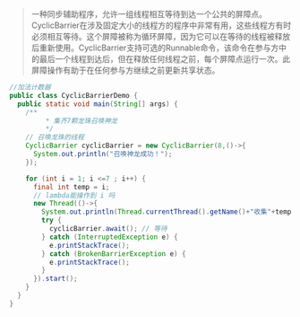 > 一种同步辅助程序，允许一组线程相互等待到达一个公共的屏障点。CyclicBarrier在涉及固定大小的线程方的程序中非常有用，这些线程方有时必须相互等待。这个屏障被称为循环屏障，因为它可以在等待的线程被释放后重新使用。CyclicBarrier支持可选的Runnable命令，该命令在参与方中的最后一个线程到达后，但在释放任何线程之前，每个屏障点运行一次。此屏障操作有助于在任何参与方继续之前更新共享状态。



```java
//加法计数器
public class CyclicBarrierDemo {
  public static void main(String[] args) {
    /**
         * 集齐7颗龙珠召唤神龙
         */
    // 召唤龙珠的线程
    CyclicBarrier cyclicBarrier = new CyclicBarrier(8,()->{
      System.out.println("召唤神龙成功！");
    });

    for (int i = 1; i <=7 ; i++) {
      final int temp = i;
      // lambda能操作到 i 吗
      new Thread(()->{
        System.out.println(Thread.currentThread().getName()+"收集"+temp+"个龙珠");
        try {
          cyclicBarrier.await(); // 等待
        } catch (InterruptedException e) {
          e.printStackTrace();
        } catch (BrokenBarrierException e) {
          e.printStackTrace();
        }
      }).start();
    }
  }
}
```

